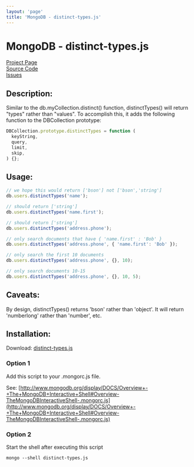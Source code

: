 ```yaml
---
layout: 'page'
title: 'MongoDB - distinct-types.js'
---
```


# MongoDB - distinct-types.js

[Project Page](https://www.skratchdot.com/projects/mongodb-distinct-types/)  
[Source Code](https://github.com/skratchdot/mongodb-distinct-types/)  
[Issues](https://github.com/skratchdot/mongodb-distinct-types/issues/)

## Description:

Similar to the db.myCollection.distinct() function, distinctTypes() will return
"types" rather than "values". To accomplish this, it adds the following
function to the DBCollection prototype:

```javascript
DBCollection.prototype.distinctTypes = function (
  keyString,
  query,
  limit,
  skip,
) {};
```

## Usage:

```javascript
// we hope this would return ['bson'] not ['bson','string']
db.users.distinctTypes('name');

// should return ['string']
db.users.distinctTypes('name.first');

// should return ['string']
db.users.distinctTypes('address.phone');

// only search documents that have { 'name.first' : 'Bob' }
db.users.distinctTypes('address.phone', { 'name.first': 'Bob' });

// only search the first 10 documents
db.users.distinctTypes('address.phone', {}, 10);

// only search documents 10-15
db.users.distinctTypes('address.phone', {}, 10, 5);
```

## Caveats:

By design, distinctTypes() returns 'bson' rather than 'object'.
It will return 'numberlong' rather than 'number', etc.

## Installation:

Download: [distinct-types.js](https://github.com/skratchdot/mongodb-distinct-types/raw/master/distinct-types.js)

### Option 1

Add this script to your .mongorc.js file.

See: [http://www.mongodb.org/display/DOCS/Overview+-+The+MongoDB+Interactive+Shell#Overview-TheMongoDBInteractiveShell-.mongorc.js](http://www.mongodb.org/display/DOCS/Overview+-+The+MongoDB+Interactive+Shell#Overview-TheMongoDBInteractiveShell-.mongorc.js)

### Option 2

Start the shell after executing this script

    mongo --shell distinct-types.js
